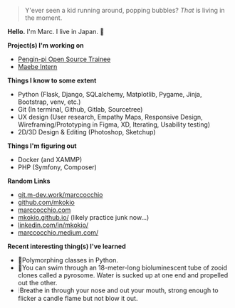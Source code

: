 >Y'ever seen a kid running around, popping bubbles? _That_ is living in the moment.

__Hello.__ I'm Marc. I live in Japan. 🍣

__Project(s) I'm working on__
 - [Pengin-pi Open Source Trainee](https://github.com/Pengin-Open-Source/pengin-pi)
 - [Maebe Intern](https://maebe.jp/)

__Things I know to some extent__
 - Python (Flask, Django, SQLalchemy, Matplotlib, Pygame, Jinja, Bootstrap, venv, etc.)
 - Git (In terminal, Github, Gitlab, Sourcetree)
 - UX design (User research, Empathy Maps, Responsive Design, Wireframing/Prototyping in Figma, XD, Iterating, Usability testing)
 - 2D/3D Design & Editing (Photoshop, Sketchup)
 
__Things I'm figuring out__
 - Docker (and XAMMP)
 - PHP (Symfony, Composer)

__Random Links__
 - [git.m-dev.work/marccocchio](http://git.m-dev.work/marccocchio)
 - [github.com/mkokio](https://github.com/mkokio)
 - [marccocchio.com](https://www.marccocchio.com)
 - [mkokio.github.io/](mkokio.github.io/) (likely practice junk now...)
 - [linkedin.com/in/mkokio/](https://www.linkedin.com/in/mkokio/)
 - [marccocchio.medium.com/](https://marccocchio.medium.com/)

__Recent interesting thing(s) I've learned__
 - 🐍Polymorphing classes in Python.
 - 🤿You can swim through an 18-meter-long bioluminescent tube of zooid clones called a pyrosome. Water is sucked up at one end and propelled out the other.
 - 🕯Breathe in through your nose and out your mouth, strong enough to flicker a candle flame but not blow it out.

